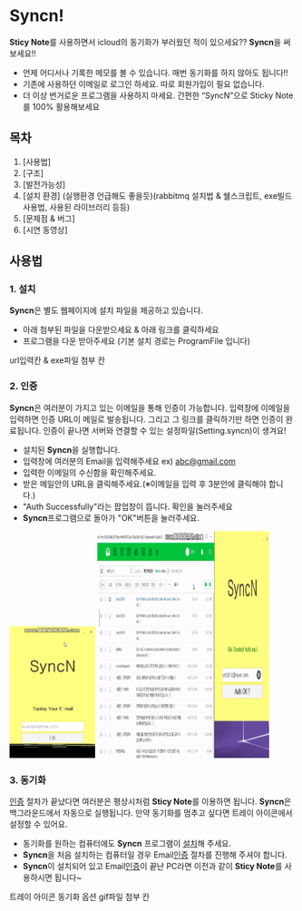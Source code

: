 # Syncn!
**Sticy Note**를 사용하면서 icloud의 동기화가 부러웠던 적이 있으세요?? **Syncn**을 써보세요!!

*	언제 어디서나 기록한 메모를 볼 수 있습니다. 매번 동기화를 하지 않아도 됩니다!!
* 기존에 사용하던 이메일로 로그인 하세요. 따로 회원가입이 필요 없습니다.
* 더 이상 번거로운 프로그램을 사용하지 마세요. 간편한 “SyncN”으로 Sticky Note를 100% 활용해보세요


## 목차
1. [사용법]
2. [구조]
3. [발전가능성]
4. [설치 환경] (실행환경 언급해도 좋을듯)(rabbitmq 설치법 & 쉘스크립트, exe빌드 사용법, 사용된 라이브러리 등등)
5. [문제점 & 버그]
6. [시연 동영상]



## 사용법
### 1. 설치
**Syncn**은 별도 웹페이지에 설치 파일을 제공하고 있습니다.

* 아래 첨부된 파일을 다운받으세요 & 아래 링크를 클릭하세요
* 프로그램을 다운 받아주세요 (기본 설치 경로는 ProgramFile 입니다)

url입력칸 & exe파일 첨부 칸



### 2. 인증
**Syncn**은 여러분이 가지고 있는 이메일을 통해 인증이 가능합니다. 입력창에 이메일을 입력하면 인증 URL이 메일로 발송됩니다. 그리고 그 링크를 클릭하기만 하면 인증이 완료됩니다. 인증이 끝나면 서버와 연결할 수 있는 설정파일(Setting.syncn)이 생겨요!

* 설치된 **Syncn**을 실행합니다.
* 입력창에 여러분의 Email을 입력해주세요 ex) abc@gmail.com
* 입력한 이메일의 수신함을 확인해주세요.
* 받은 메일안의 URL을 클릭해주세요.(※이메일을 입력 후 3분안에 클릭해야 합니다.)
* "Auth Successfully"라는 팝업창이 뜹니다. 확인을 눌러주세요
* **Syncn**프로그램으로 돌아가 "OK"버튼을 눌러주세요.

<img src="https://github.com/Fhwang0926/syncn_v1/blob/master/Image/EmailWrite.gif" width="30%"></img> 
<img src="https://github.com/Fhwang0926/syncn_v1/blob/master/Image/EmailAuth.gif" width="60%" height="400"></img>


### 3. 동기화
[인증](https://github.com/Fhwang0926/syncn_v1/new/master) 절차가 끝났다면 여러분은 평상시처럼 **Sticy Note**를 이용하면 됩니다. **Syncn**은 백그라운드에서 자동으로 실행됩니다. 만약 동기화를 멈추고 싶다면 트레이 아이콘에서 설정할 수 있어요.

* 동기화를 원하는 컴퓨터에도 **Syncn** 프로그램이 [설치](http://www.test.com)해 주세요. 
* **Syncn**을 처음 설치하는 컴퓨터일 경우 Email[인증](https://github.com/Fhwang0926/syncn_v1/new/master) 절차를 진행해 주셔야 합니다.
* **Syncn**이 설치되어 있고 Email[인증](https://github.com/Fhwang0926/syncn_v1/new/master)이 끝난 PC라면 이전과 같이 **Sticy Note**를 사용하시면 됩니다~

트레이 아이콘 동기화 옵션 gif파일 첨부 칸



## 
